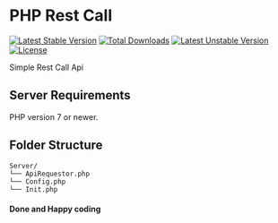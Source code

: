 # PHP Rest Call
[![Latest Stable Version](https://poser.pugx.org/milenis/php-restcall/v/stable)](https://packagist.org/packages/milenis/php-restcall)
[![Total Downloads](https://poser.pugx.org/milenis/php-restcall/downloads)](https://packagist.org/packages/milenis/php-restcall)
[![Latest Unstable Version](https://poser.pugx.org/milenis/php-restcall/v/unstable)](https://packagist.org/packages/milenis/php-restcall)
[![License](https://poser.pugx.org/milenis/php-restcall/license)](https://packagist.org/packages/milenis/php-restcall)

Simple Rest Call Api

## Server Requirements
PHP version 7 or newer.

## Folder Structure
```
Server/
└── ApiRequestor.php
└── Config.php
└── Init.php
```

#### Done and Happy coding

